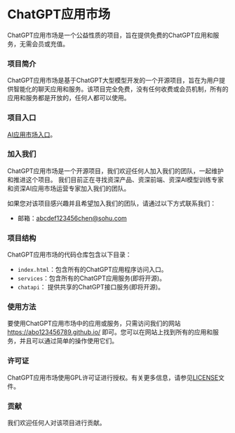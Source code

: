 # ChatGPT应用市场

ChatGPT应用市场是一个公益性质的项目，旨在提供免费的ChatGPT应用和服务，无需会员或充值。

### 项目简介

ChatGPT应用市场是基于ChatGPT大型模型开发的一个开源项目，旨在为用户提供智能化的聊天应用和服务。该项目完全免费，没有任何收费或会员机制，所有的应用和服务都是开放的，任何人都可以使用。

### 项目入口
[AI应用市场入口](https://abo123456789.github.io "chatggpt应用市场")。


### 加入我们

ChatGPT应用市场是一个开源项目，我们欢迎任何人加入我们的团队，一起维护和推进这个项目。
我们目前正在寻找资深产品、资深前端、资深AI模型训练专家和资深AI应用市场运营专家加入我们的团队。

如果您对该项目感兴趣并且希望加入我们的团队，请通过以下方式联系我们：

- 邮箱：abcdef123456chen@sohu.com

### 项目结构

ChatGPT应用市场的代码仓库包含以下目录：

- `index.html`：包含所有的ChatGPT应用程序访问入口。
- `services`：包含所有的ChatGPT应用服务(即将开源)。
- `chatapi`： 提供共享的ChatGPT接口服务(即将开源)。
### 使用方法

要使用ChatGPT应用市场中的应用或服务，只需访问我们的网站 https://abo123456789.github.io/ 即可。您可以在网站上找到所有的应用和服务，并且可以通过简单的操作使用它们。

### 许可证

ChatGPT应用市场使用GPL许可证进行授权。有关更多信息，请参见[LICENSE](https://github.com/abo123456789/abo123456789.github.io/blob/master/LICENSE.rst)文件。

### 贡献

我们欢迎任何人对该项目进行贡献。